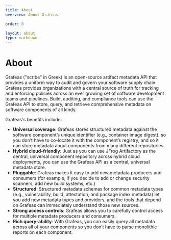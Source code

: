 ```yaml
---
title: About
overview: About Grafeas.

order: 0

layout: about
type: markdown
---
```


# About

Grafeas ("scribe" in Greek) is an open-source artifact metadata API that provides a uniform way to audit and govern your software supply chain. Grafeas provides organizations with a central source of truth for tracking and enforcing policies across an ever growing set of software development teams and pipelines. Build, auditing, and compliance tools can use the Grafeas API to store, query, and retrieve comprehensive metadata on software components of all kinds.

Grafeas's benefits include:

- **Universal coverage**: Grafeas stores structured metadata against the software component’s unique identifier (e.g., container image digest), so you don’t have to co-locate it with the component’s registry, and so it can store metadata about components from many different repositories.
- **Hybrid cloud-friendly**: Just as you can use JFrog Artifactory as the central, universal component repository across hybrid cloud deployments, you can use the Grafeas API as a central, universal metadata store.
- **Pluggable**: Grafeas makes it easy to add new metadata producers and consumers (for example, if you decide to add or change security scanners, add new build systems, etc.)
- **Structured**: Structured metadata schemas for common metadata types (e.g., vulnerability, build, attestation, and package index metadata) let you add new metadata types and providers, and the tools that depend on Grafeas can immediately understand those new sources.
- **Strong access controls**: Grafeas allows you to carefully control access for multiple metadata producers and consumers.
- **Rich query-ability**: With Grafeas, you can easily query all metadata across all of your components so you don’t have to parse monolithic reports on each component.
